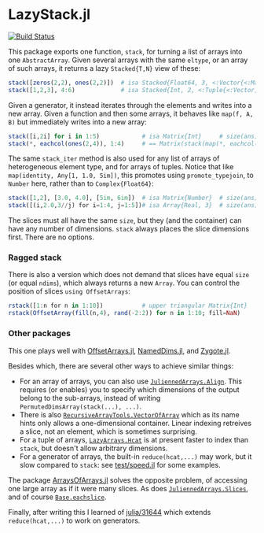 # LazyStack.jl

[![Build Status](https://travis-ci.org/mcabbott/LazyStack.jl.svg?branch=master)](https://travis-ci.org/mcabbott/LazyStack.jl)

This package exports one function, `stack`, for turning a list of arrays 
into one `AbstractArray`. Given several arrays with the same `eltype`, 
or an array of such arrays, it returns a lazy `Stacked{T,N}` view of these:

```julia
stack([zeros(2,2), ones(2,2)])  # isa Stacked{Float64, 3, <:Vector{<:Matrix}}
stack([1,2,3], 4:6)             # isa Stacked{Int, 2, <:Tuple{<:Vector, <:UnitRange}}
```

Given a generator, it instead iterates through the elements and writes into a new array.
Given a function and then some arrays, it behaves like `map(f, A, B)` but immediately writes
into a new array:

```julia
stack([i,2i] for i in 1:5)            # isa Matrix{Int}     # size(ans) == (2, 5)
stack(*, eachcol(ones(2,4)), 1:4)     # == Matrix(stack(map(*, eachcol(...), 1:4)))
```

The same `stack_iter` method is also used for any list of arrays of heterogeneous element type,
and for arrays of tuples. Notice that like `map(identity, Any[1, 1.0, 5im])`, this promotes using 
`promote_typejoin`, to `Number` here, rather than to `Complex{Float64}`:

```julia
stack([1,2], [3.0, 4.0], [5im, 6im])  # isa Matrix{Number}  # size(ans) == (2, 3)
stack([(i,2.0,3//j) for i=1:4, j=1:5])# isa Array{Real, 3}  # size(ans) == (3, 4, 5)
```

The slices must all have the same `size`, but they (and the container) 
can have any number of dimensions. `stack` always places the slice dimensions first.
There are no options.

### Ragged stack

There is also a version which does not demand that slices have equal `size` (or equal `ndims`),
which always returns a new `Array`. You can control the position of slices `using OffsetArrays`:

```julia
rstack([1:n for n in 1:10])           # upper triangular Matrix{Int}
rstack(OffsetArray(fill(n,4), rand(-2:2)) for n in 1:10; fill=NaN)
```

### Other packages

This one plays well with [OffsetArrays.jl](https://github.com/JuliaArrays/OffsetArrays.jl),
[NamedDims.jl](https://github.com/invenia/NamedDims.jl), and 
[Zygote.jl](https://github.com/FluxML/Zygote.jl).

Besides which, there are several other ways to achieve similar things:

* For an array of arrays, you can also use [`JuliennedArrays.Align`](https://bramtayl.github.io/JuliennedArrays.jl/latest/#JuliennedArrays.Align). This requires (or enables) you to specify which dimensions of the output belong to the sub-arrays, instead of writing `PermutedDimsArray(stack(...), ...)`.
* There is also [`RecursiveArrayTools.VectorOfArray`](https://github.com/JuliaDiffEq/RecursiveArrayTools.jl#vectorofarray) which as its name hints only allows a one-dimensional container. Linear indexing retreives a slice, not an element, which is sometimes surprising.
* For a tuple of arrays, [`LazyArrays.Hcat`](https://github.com/JuliaArrays/LazyArrays.jl#concatenation) is at present faster to index than `stack`, but doesn't allow arbitrary dimensions.
* For a generator of arrays, the built-in `reduce(hcat,...)` may work, but it slow compared to `stack`: see [test/speed.jl](test/speed.jl) for some examples.

The package [ArraysOfArrays.jl](https://oschulz.github.io/ArraysOfArrays.jl/stable/#section_ArrayOfSimilarArrays-1) solves the opposite problem, of accessing one large array as if it were many slices. As does [`JuliennedArrays.Slices`](https://bramtayl.github.io/JuliennedArrays.jl/latest/#JuliennedArrays.Slices-Union{Tuple{NumberOfDimensions},%20Tuple{Item},%20Tuple{AbstractArray{Item,NumberOfDimensions},Vararg{Int64,N}%20where%20N}}%20where%20NumberOfDimensions%20where%20Item), and of course [`Base.eachslice`](https://docs.julialang.org/en/v1/base/arrays/#Base.eachslice).

Finally, after writing this I learned of [julia/31644](https://github.com/JuliaLang/julia/pull/31644) which extends `reduce(hcat,...)` to work on generators. 
